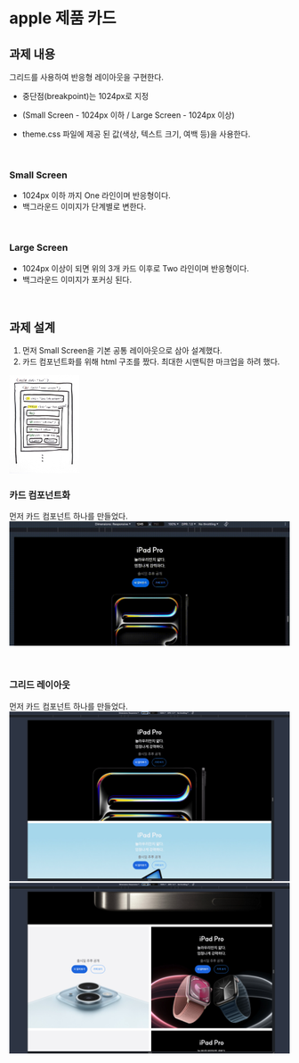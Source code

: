 # apple 제품 카드

## 과제 내용
그리드를 사용하여 반응형 레이아웃을 구현한다. <br>
* 중단점(breakpoint)는 1024px로 지정 <br>
 - (Small Screen - 1024px 이하 / Large Screen - 1024px 이상)<br>

* theme.css 파일에 제공 된 값(색상, 텍스트 크기, 여백 등)을 사용한다.
<br>

### Small Screen <br>
* 1024px 이하 까지 One 라인이며 반응형이다.<br>
* 백그라운드 이미지가 단계별로 변한다.<br>
<br>

### Large Screen<br>
* 1024px 이상이 되면 위의 3개 카드 이후로 Two 라인이며 반응형이다. <br>
* 백그라운드 이미지가 포커싱 된다.<br>
<br>

## 과제 설계
1. 먼저 Small Screen을 기본 공통 레이아웃으로 삼아 설계했다.
2. 카드 컴포넌트화를 위해 html 구조를 짰다. 최대한 시맨틱한 마크업을 하려 했다.<br>
<img src="https://github.com/gayoung000/homework/blob/main/readme_images/apple/html구조.jpeg" width="25%" height="25%"/>

### 카드 컴포넌트화
먼저 카드 컴포넌트 하나를 만들었다.<br>
![카드 컴포넌트](https://github.com/gayoung000/homework/blob/main/readme_images/apple/card_component.gif)

<br>

### 그리드 레이아웃
먼저 카드 컴포넌트 하나를 만들었다.<br>
![그리드1](https://github.com/gayoung000/homework/blob/main/readme_images/apple/그리드1.png) 
<br>
![그리드2](https://github.com/gayoung000/homework/blob/main/readme_images/apple/그리드2.png)
